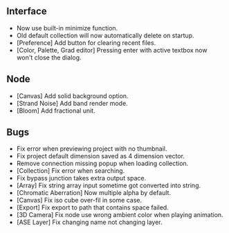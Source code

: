 ## Interface
- Now use built-in minimize function.
- Old default collection will now automatically delete on startup.
- [Preference] Add button for clearing recent files.
- [Color, Palette, Grad editor] Pressing enter with active textbox now won't close the dialog.

## Node
- [Canvas] Add solid background option.
- [Strand Noise] Add band render mode.
- [Bloom] Add fractional unit.

## Bugs
- Fix error when previewing project with no thumbnail.
- Fix project default dimension saved as 4 dimension vector.
- Remove connection missing popup when loading collection.
- [Collection] Fix error when searching.
- Fix bypass junction takes extra output space.
- [Array] Fix string array input sometime got converted into string.
- [Chromatic Aberration] Now multiple alpha by default.
- [Canvas] Fix iso cube over-fil in some case.
- [Export] Fix export to path that contains space failed.
- [3D Camera] Fix node use wrong ambient color when playing animation.
- [ASE Layer] Fix changing name not changing layer.

